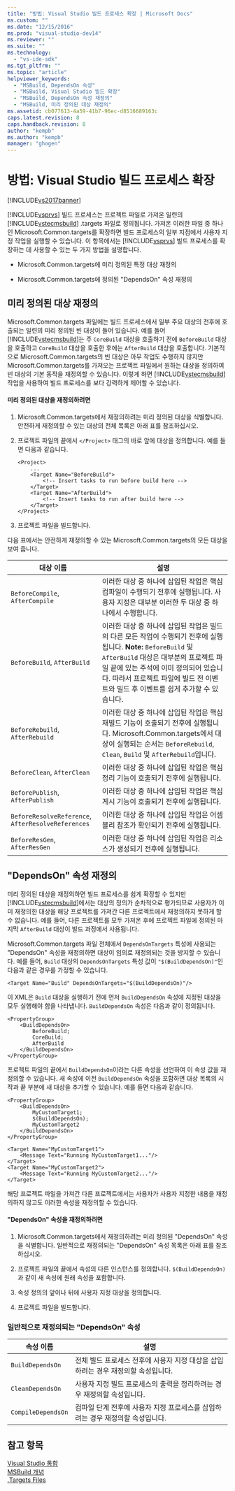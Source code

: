 ```yaml
---
title: "방법: Visual Studio 빌드 프로세스 확장 | Microsoft Docs"
ms.custom: ""
ms.date: "12/15/2016"
ms.prod: "visual-studio-dev14"
ms.reviewer: ""
ms.suite: ""
ms.technology: 
  - "vs-ide-sdk"
ms.tgt_pltfrm: ""
ms.topic: "article"
helpviewer_keywords: 
  - "MSBuild, DependsOn 속성"
  - "MSBuild, Visual Studio 빌드 확장"
  - "MSBuild, DependsOn 속성 재정의"
  - "MSBuild, 미리 정의된 대상 재정의"
ms.assetid: cb077613-4a59-41b7-96ec-d8516689163c
caps.latest.revision: 8
caps.handback.revision: 8
author: "kempb"
ms.author: "kempb"
manager: "ghogen"
---
```

# 방법: Visual Studio 빌드 프로세스 확장
[!INCLUDE[vs2017banner](../code-quality/includes/vs2017banner.md)]

[!INCLUDE[vsprvs](../code-quality/includes/vsprvs_md.md)] 빌드 프로세스는 프로젝트 파일로 가져온 일련의 [!INCLUDE[vstecmsbuild](../extensibility/internals/includes/vstecmsbuild_md.md)] .targets 파일로 정의됩니다.  가져온 이러한 파일 중 하나인 Microsoft.Common.targets를 확장하면 빌드 프로세스의 일부 지점에서 사용자 지정 작업을 실행할 수 있습니다.  이 항목에서는 [!INCLUDE[vsprvs](../code-quality/includes/vsprvs_md.md)] 빌드 프로세스를 확장하는 데 사용할 수 있는 두 가지 방법을 설명합니다.  
  
-   Microsoft.Common.targets에 미리 정의된 특정 대상 재정의  
  
-   Microsoft.Common.targets에 정의된 "DependsOn" 속성 재정의  
  
## 미리 정의된 대상 재정의  
 Microsoft.Common.targets 파일에는 빌드 프로세스에서 일부 주요 대상의 전후에 호출되는 일련의 미리 정의된 빈 대상이 들어 있습니다.  예를 들어 [!INCLUDE[vstecmsbuild](../extensibility/internals/includes/vstecmsbuild_md.md)]는 주 `CoreBuild` 대상을 호출하기 전에 `BeforeBuild` 대상을 호출하고 `CoreBuild` 대상을 호출한 후에는 `AfterBuild` 대상을 호출합니다.  기본적으로 Microsoft.Common.targets의 빈 대상은 아무 작업도 수행하지 않지만 Microsoft.Common.targets를 가져오는 프로젝트 파일에서 원하는 대상을 정의하여 빈 대상의 기본 동작을 재정의할 수 있습니다.  이렇게 하면 [!INCLUDE[vstecmsbuild](../extensibility/internals/includes/vstecmsbuild_md.md)] 작업을 사용하여 빌드 프로세스를 보다 강력하게 제어할 수 있습니다.  
  
#### 미리 정의된 대상을 재정의하려면  
  
1.  Microsoft.Common.targets에서 재정의하려는 미리 정의된 대상을 식별합니다.  안전하게 재정의할 수 있는 대상의 전체 목록은 아래 표를 참조하십시오.  
  
2.  프로젝트 파일의 끝에서 `</Project>` 태그의 바로 앞에 대상을 정의합니다.  예를 들면 다음과 같습니다.  
  
    ```  
    <Project>  
        ...  
        <Target Name="BeforeBuild">  
            <!-- Insert tasks to run before build here -->  
        </Target>  
        <Target Name="AfterBuild">  
            <!-- Insert tasks to run after build here -->  
        </Target>  
    </Project>  
    ```  
  
3.  프로젝트 파일을 빌드합니다.  
  
 다음 표에서는 안전하게 재정의할 수 있는 Microsoft.Common.targets의 모든 대상을 보여 줍니다.  
  
|대상 이름|설명|  
|-----------|--------|  
|`BeforeCompile`, `AfterCompile`|이러한 대상 중 하나에 삽입된 작업은 핵심 컴파일이 수행되기 전후에 실행됩니다.  사용자 지정은 대부분 이러한 두 대상 중 하나에서 수행합니다.|  
|`BeforeBuild`, `AfterBuild`|이러한 대상 중 하나에 삽입된 작업은 빌드의 다른 모든 작업이 수행되기 전후에 실행됩니다. **Note:**  `BeforeBuild` 및 `AfterBuild` 대상은 대부분의 프로젝트 파일 끝에 있는 주석에 이미 정의되어 있습니다.  따라서 프로젝트 파일에 빌드 전 이벤트와 빌드 후 이벤트를 쉽게 추가할 수 있습니다.|  
|`BeforeRebuild`, `AfterRebuild`|이러한 대상 중 하나에 삽입된 작업은 핵심 재빌드 기능이 호출되기 전후에 실행됩니다.  Microsoft.Common.targets에서 대상이 실행되는 순서는 `BeforeRebuild`, `Clean`, `Build` 및 `AfterRebuild`입니다.|  
|`BeforeClean`, `AfterClean`|이러한 대상 중 하나에 삽입된 작업은 핵심 정리 기능이 호출되기 전후에 실행됩니다.|  
|`BeforePublish`, `AfterPublish`|이러한 대상 중 하나에 삽입된 작업은 핵심 게시 기능이 호출되기 전후에 실행됩니다.|  
|`BeforeResolveReference`, `AfterResolveReferences`|이러한 대상 중 하나에 삽입된 작업은 어셈블리 참조가 확인되기 전후에 실행됩니다.|  
|`BeforeResGen`, `AfterResGen`|이러한 대상 중 하나에 삽입된 작업은 리소스가 생성되기 전후에 실행됩니다.|  
  
## "DependsOn" 속성 재정의  
 미리 정의된 대상을 재정의하면 빌드 프로세스를 쉽게 확장할 수 있지만 [!INCLUDE[vstecmsbuild](../extensibility/internals/includes/vstecmsbuild_md.md)]에서는 대상의 정의가 순차적으로 평가되므로 사용자가 이미 재정의한 대상을 해당 프로젝트를 가져간 다른 프로젝트에서 재정의하지 못하게 할 수 없습니다.  예를 들어, 다른 프로젝트를 모두 가져온 후에 프로젝트 파일에 정의된 마지막 `AfterBuild` 대상이 빌드 과정에서 사용됩니다.  
  
 Microsoft.Common.targets 파일 전체에서 `DependsOnTargets` 특성에 사용되는 "DependsOn" 속성을 재정의하면 대상이 임의로 재정의되는 것을 방지할 수 있습니다.  예를 들어, `Build` 대상의 `DependsOnTargets` 특성 값이 `"$(BuildDependsOn)"`인 다음과 같은 경우를  가정할 수 있습니다.  
  
```  
<Target Name="Build" DependsOnTargets="$(BuildDependsOn)"/>  
```  
  
 이 XML은 `Build` 대상을 실행하기 전에 먼저 `BuildDependsOn` 속성에 지정된 대상을 모두 실행해야 함을 나타냅니다.  `BuildDependsOn` 속성은 다음과 같이 정의됩니다.  
  
```  
<PropertyGroup>  
    <BuildDependsOn>  
        BeforeBuild;  
        CoreBuild;  
        AfterBuild  
    </BuildDependsOn>  
</PropertyGroup>  
```  
  
 프로젝트 파일의 끝에서 `BuildDependsOn`이라는 다른 속성을 선언하여 이 속성 값을 재정의할 수 있습니다.  새 속성에 이전 `BuildDependsOn` 속성을 포함하면 대상 목록의 시작과 끝 부분에 새 대상을 추가할 수 있습니다.  예를 들면 다음과 같습니다.  
  
```  
<PropertyGroup>  
    <BuildDependsOn>  
        MyCustomTarget1;  
        $(BuildDependsOn);  
        MyCustomTarget2  
    </BuildDependsOn>  
</PropertyGroup>  
  
<Target Name="MyCustomTarget1">  
    <Message Text="Running MyCustomTarget1..."/>  
</Target>  
<Target Name="MyCustomTarget2">  
    <Message Text="Running MyCustomTarget2..."/>  
</Target>  
```  
  
 해당 프로젝트 파일을 가져간 다른 프로젝트에서는 사용자가 사용자 지정한 내용을 재정의하지 않고도 이러한 속성을 재정의할 수 있습니다.  
  
#### "DependsOn" 속성을 재정의하려면  
  
1.  Microsoft.Common.targets에서 재정의하려는 미리 정의된 "DependsOn" 속성을 식별합니다.  일반적으로 재정의되는 "DependsOn" 속성 목록은 아래 표를 참조하십시오.  
  
2.  프로젝트 파일의 끝에서 속성의 다른 인스턴스를 정의합니다.  `$(BuildDependsOn)`과 같이 새 속성에 원래 속성을 포함합니다.  
  
3.  속성 정의의 앞이나 뒤에 사용자 지정 대상을 정의합니다.  
  
4.  프로젝트 파일을 빌드합니다.  
  
### 일반적으로 재정의되는 "DependsOn" 속성  
  
|속성 이름|설명|  
|-----------|--------|  
|`BuildDependsOn`|전체 빌드 프로세스 전후에 사용자 지정 대상을 삽입하려는 경우 재정의할 속성입니다.|  
|`CleanDependsOn`|사용자 지정 빌드 프로세스의 출력을 정리하려는 경우 재정의할 속성입니다.|  
|`CompileDependsOn`|컴파일 단계 전후에 사용자 지정 프로세스를 삽입하려는 경우 재정의할 속성입니다.|  
  
## 참고 항목  
 [Visual Studio 통합](../msbuild/visual-studio-integration-msbuild.md)   
 [MSBuild 개념](../msbuild/msbuild-concepts.md)   
 [.Targets Files](../msbuild/msbuild-dot-targets-files.md)